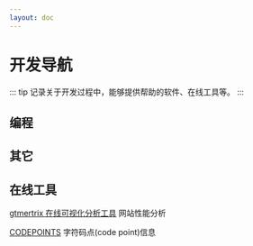 ```yaml
---
layout: doc
---
```


<script setup>
  import {software, other} from '../.vitepress/data/dev/dev.ts'
</script>

# 开发导航

::: tip
记录关于开发过程中，能够提供帮助的软件、在线工具等。
:::

## 编程

<NavCard :navData=software />

## 其它

<NavCard :navData=other />

## 在线工具

[gtmertrix 在线可视化分析工具](https://gtmetrix.com/) 网站性能分析

[CODEPOINTS](https://codepoints.net/) 字符码点(code point)信息
